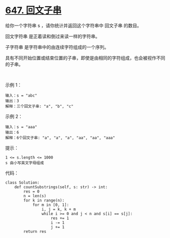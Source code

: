 # [647. 回文子串](https://leetcode-cn.com/problems/palindromic-substrings/)

给你一个字符串 s ，请你统计并返回这个字符串中 回文子串 的数目。

回文字符串 是正着读和倒过来读一样的字符串。

子字符串 是字符串中的由连续字符组成的一个序列。

具有不同开始位置或结束位置的子串，即使是由相同的字符组成，也会被视作不同的子串。

 

示例 1：
```
输入：s = "abc"
输出：3
解释：三个回文子串: "a", "b", "c"
```
示例 2：
```
输入：s = "aaa"
输出：6
解释：6个回文子串: "a", "a", "a", "aa", "aa", "aaa"
```

提示：
```
1 <= s.length <= 1000
s 由小写英文字母组成
```
代码：
```python3
class Solution:
    def countSubstrings(self, s: str) -> int:
        res = 0
        n = len(s)
        for k in range(n):
            for m in [0, 1]:
                i, j = k, k + m
                while i >= 0 and j < n and s[i] == s[j]:
                    res += 1
                    i -= 1
                    j += 1
        return res
```